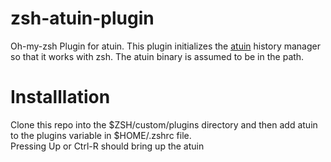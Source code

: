 # zsh-atuin-plugin
Oh-my-zsh Plugin for atuin.  This plugin initializes the [atuin](https://atuin.sh/) history manager so that it works with zsh. 
The atuin binary is assumed to be in the path.  

# Installlation

Clone this repo into the $ZSH/custom/plugins directory and then add atuin to the plugins variable in $HOME/.zshrc file.  
Pressing Up or Ctrl-R should bring up the atuin 

